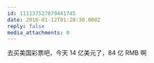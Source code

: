 ```yaml
---
id: 111137527879441745
date: 2016-01-12T01:28:30.000Z
reply: false
media_attachments: 0
---
```


去买美国彩票吧，今天 14 亿美元了，84 亿 RMB 啊

